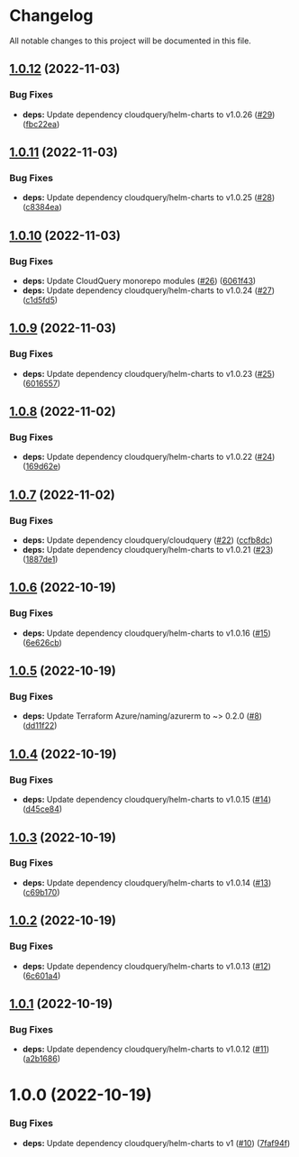 # Changelog

All notable changes to this project will be documented in this file.

## [1.0.12](https://github.com/cloudquery/terraform-azure-cloudquery/compare/v1.0.11...v1.0.12) (2022-11-03)


### Bug Fixes

* **deps:** Update dependency cloudquery/helm-charts to v1.0.26 ([#29](https://github.com/cloudquery/terraform-azure-cloudquery/issues/29)) ([fbc22ea](https://github.com/cloudquery/terraform-azure-cloudquery/commit/fbc22ea4ef62750911718447dc9a5cd2d492eb86))

## [1.0.11](https://github.com/cloudquery/terraform-azure-cloudquery/compare/v1.0.10...v1.0.11) (2022-11-03)


### Bug Fixes

* **deps:** Update dependency cloudquery/helm-charts to v1.0.25 ([#28](https://github.com/cloudquery/terraform-azure-cloudquery/issues/28)) ([c8384ea](https://github.com/cloudquery/terraform-azure-cloudquery/commit/c8384ea569fcfd1658e4f009d3fb37ce467af6f5))

## [1.0.10](https://github.com/cloudquery/terraform-azure-cloudquery/compare/v1.0.9...v1.0.10) (2022-11-03)


### Bug Fixes

* **deps:** Update CloudQuery monorepo modules ([#26](https://github.com/cloudquery/terraform-azure-cloudquery/issues/26)) ([6061f43](https://github.com/cloudquery/terraform-azure-cloudquery/commit/6061f43e79cee2b8096ce82b9ef85e0a4dc90c44))
* **deps:** Update dependency cloudquery/helm-charts to v1.0.24 ([#27](https://github.com/cloudquery/terraform-azure-cloudquery/issues/27)) ([c1d5fd5](https://github.com/cloudquery/terraform-azure-cloudquery/commit/c1d5fd56aa243a502980bb3484a899a1a67333e7))

## [1.0.9](https://github.com/cloudquery/terraform-azure-cloudquery/compare/v1.0.8...v1.0.9) (2022-11-03)


### Bug Fixes

* **deps:** Update dependency cloudquery/helm-charts to v1.0.23 ([#25](https://github.com/cloudquery/terraform-azure-cloudquery/issues/25)) ([6016557](https://github.com/cloudquery/terraform-azure-cloudquery/commit/60165571d7acce524cb32c0d73eddd601095b17e))

## [1.0.8](https://github.com/cloudquery/terraform-azure-cloudquery/compare/v1.0.7...v1.0.8) (2022-11-02)


### Bug Fixes

* **deps:** Update dependency cloudquery/helm-charts to v1.0.22 ([#24](https://github.com/cloudquery/terraform-azure-cloudquery/issues/24)) ([169d62e](https://github.com/cloudquery/terraform-azure-cloudquery/commit/169d62e822b49b7d9c84e5f59e30797893eb28a4))

## [1.0.7](https://github.com/cloudquery/terraform-azure-cloudquery/compare/v1.0.6...v1.0.7) (2022-11-02)


### Bug Fixes

* **deps:** Update dependency cloudquery/cloudquery ([#22](https://github.com/cloudquery/terraform-azure-cloudquery/issues/22)) ([ccfb8dc](https://github.com/cloudquery/terraform-azure-cloudquery/commit/ccfb8dc0d019bd3ce4fff93c1559ea16620453c6))
* **deps:** Update dependency cloudquery/helm-charts to v1.0.21 ([#23](https://github.com/cloudquery/terraform-azure-cloudquery/issues/23)) ([1887de1](https://github.com/cloudquery/terraform-azure-cloudquery/commit/1887de1a351155123ac9e340a08104418d8e1724))

## [1.0.6](https://github.com/cloudquery/terraform-azure-cloudquery/compare/v1.0.5...v1.0.6) (2022-10-19)


### Bug Fixes

* **deps:** Update dependency cloudquery/helm-charts to v1.0.16 ([#15](https://github.com/cloudquery/terraform-azure-cloudquery/issues/15)) ([6e626cb](https://github.com/cloudquery/terraform-azure-cloudquery/commit/6e626cbae47265ff11802f2511b4b5fb81c6efb9))

## [1.0.5](https://github.com/cloudquery/terraform-azure-cloudquery/compare/v1.0.4...v1.0.5) (2022-10-19)


### Bug Fixes

* **deps:** Update Terraform Azure/naming/azurerm to ~> 0.2.0 ([#8](https://github.com/cloudquery/terraform-azure-cloudquery/issues/8)) ([dd11f22](https://github.com/cloudquery/terraform-azure-cloudquery/commit/dd11f225cf466ef971118fc1778248525b4b7640))

## [1.0.4](https://github.com/cloudquery/terraform-azure-cloudquery/compare/v1.0.3...v1.0.4) (2022-10-19)


### Bug Fixes

* **deps:** Update dependency cloudquery/helm-charts to v1.0.15 ([#14](https://github.com/cloudquery/terraform-azure-cloudquery/issues/14)) ([d45ce84](https://github.com/cloudquery/terraform-azure-cloudquery/commit/d45ce8419c0e87563d21e7a6372b6d3443b381ee))

## [1.0.3](https://github.com/cloudquery/terraform-azure-cloudquery/compare/v1.0.2...v1.0.3) (2022-10-19)


### Bug Fixes

* **deps:** Update dependency cloudquery/helm-charts to v1.0.14 ([#13](https://github.com/cloudquery/terraform-azure-cloudquery/issues/13)) ([c69b170](https://github.com/cloudquery/terraform-azure-cloudquery/commit/c69b17012fa382bf3636c95aaa60b3481d5be886))

## [1.0.2](https://github.com/cloudquery/terraform-azure-cloudquery/compare/v1.0.1...v1.0.2) (2022-10-19)


### Bug Fixes

* **deps:** Update dependency cloudquery/helm-charts to v1.0.13 ([#12](https://github.com/cloudquery/terraform-azure-cloudquery/issues/12)) ([6c601a4](https://github.com/cloudquery/terraform-azure-cloudquery/commit/6c601a4ed97f7736a2142934e6e3db34dceeb04d))

## [1.0.1](https://github.com/cloudquery/terraform-azure-cloudquery/compare/v1.0.0...v1.0.1) (2022-10-19)


### Bug Fixes

* **deps:** Update dependency cloudquery/helm-charts to v1.0.12 ([#11](https://github.com/cloudquery/terraform-azure-cloudquery/issues/11)) ([a2b1686](https://github.com/cloudquery/terraform-azure-cloudquery/commit/a2b16866560c05b488549729c3fa743212fbd261))

# 1.0.0 (2022-10-19)


### Bug Fixes

* **deps:** Update dependency cloudquery/helm-charts to v1 ([#10](https://github.com/cloudquery/terraform-azure-cloudquery/issues/10)) ([7faf94f](https://github.com/cloudquery/terraform-azure-cloudquery/commit/7faf94f342ce4df700344bfbb7a76302f02a5cb4))
